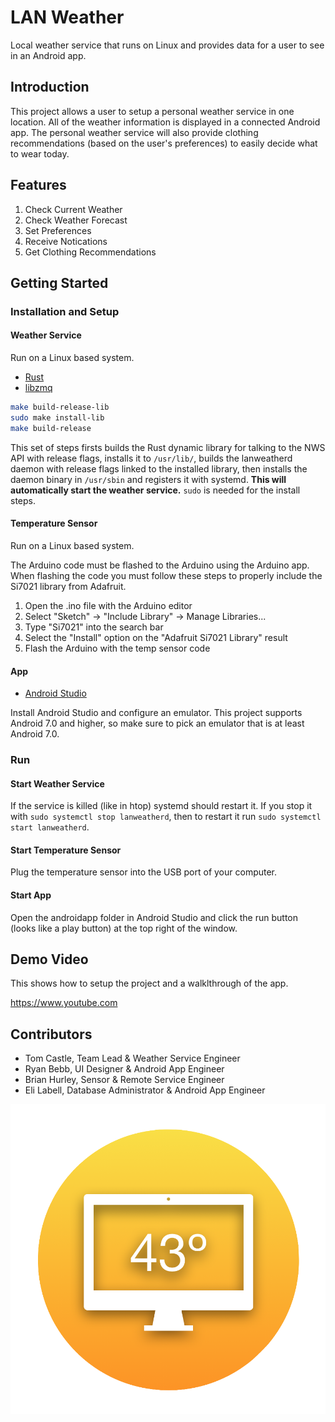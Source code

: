 # LAN Weather

Local weather service that runs on Linux and provides data for a user to see in an Android app.

## Introduction

This project allows a user to setup a personal weather service in one location. All of the weather information is displayed in a connected Android app. The personal weather service will also provide clothing recommendations (based on the user's preferences) to easily decide what to wear today.

## Features

1. Check Current Weather
2. Check Weather Forecast
3. Set Preferences
4. Receive Notications
5. Get Clothing Recommendations

## Getting Started

### Installation and Setup

#### Weather Service

Run on a Linux based system.

- [Rust](https://www.rust-lang.org/tools/install)
- [libzmq](https://github.com/zeromq/libzmq#installation-of-binary-packages-)

```bash
make build-release-lib
sudo make install-lib
make build-release
```

This set of steps firsts builds the Rust dynamic library for talking to the NWS API with release flags, installs it to `/usr/lib/`, builds the lanweatherd daemon with release flags linked to the installed library, then installs the daemon binary in `/usr/sbin` and registers it with systemd. **This will automatically start the weather service.**
`sudo` is needed for the install steps.

#### Temperature Sensor

Run on a Linux based system.

The Arduino code must be flashed to the Arduino using the Arduino app. When flashing the code you must follow these steps to properly include the Si7021 library from Adafruit.

1. Open the .ino file with the Arduino editor
2. Select "Sketch" -> "Include Library" -> Manage Libraries...
3. Type "Si7021" into the search bar
4. Select the "Install" option on the "Adafruit Si7021 Library" result
5. Flash the Arduino with the temp sensor code

#### App

- [Android Studio](https://developer.android.com/studio)

Install Android Studio and configure an emulator. This project supports Android 7.0 and higher, so make sure to pick an emulator that is at least Android 7.0.

### Run

#### Start Weather Service

If the service is killed (like in htop) systemd should restart it. If you stop it with ```sudo systemctl stop lanweatherd```, then to restart it run ```sudo systemctl start lanweatherd```.

#### Start Temperature Sensor

Plug the temperature sensor into the USB port of your computer.

#### Start App

Open the androidapp folder in Android Studio and click the run button (looks like a play button) at the top right of the window.

## Demo Video

This shows how to setup the project and a walklthrough of the app.

<https://www.youtube.com>

## Contributors

- Tom Castle, Team Lead & Weather Service Engineer
- Ryan Bebb, UI Designer & Android App Engineer
- Brian Hurley, Sensor & Remote Service Engineer
- Eli Labell, Database Administrator & Android App Engineer

![Alt](lan_weather_icon.png "Logo")
